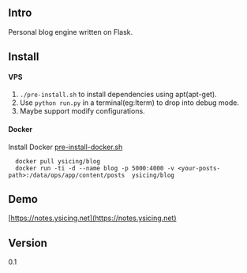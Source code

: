 ## Intro
Personal blog engine written on Flask.

## Install

#### VPS

1. `./pre-install.sh` to install dependencies using apt(apt-get).
2. Use `python run.py` in a terminal(eg:Iterm) to drop into debug mode.
3. Maybe support modify configurations.

#### Docker

Install Docker [pre-install-docker.sh](./pre-install-docker.sh) 

  ```
    docker pull ysicing/blog
    docker run -ti -d --name blog -p 5000:4000 -v <your-posts-path>:/data/ops/app/content/posts  ysicing/blog
  ```

## Demo

[https://notes.ysicing.net](https://notes.ysicing.net)

## Version
0.1